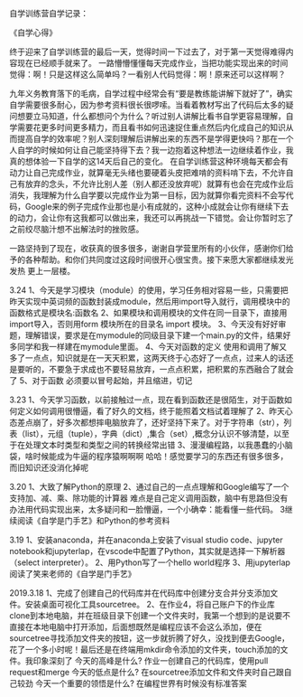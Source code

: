 自学训练营自学记录：

《自学心得》

终于迎来了自学训练营的最后一天，觉得时间一下过去了，对于第一天觉得难得内容现在已经顺手就来了。
一路懵懵懂懂每天完成作业，当把功能实现出来的时间觉得：啊！只是这样这么简单吗？一看别人代码觉得：啊！原来还可以这样啊？

九年义务教育落下的毛病，自学过程中经常会有“要是教练能讲解下就好了”，确实自学需要很多耐心，因为参考资料很长很啰嗦。当看着教材写出了代码后太多的疑问想要立马知道，什么都想问个为什么？听过别人讲解比看书自学更容易理解，自学需要花更多时间更多精力，而且看书如何迅速捉住重点然后内化成自己的知识从而提高自学的效率呢？别人深刻理解后讲解出来的东西不是学得更快吗？那在一个人自学的时候如何让自己能坚持得下去？我一边抱着这种想法一边继续着作业，我真的想体验一下自学的这14天后自己的变化。
在自学训练营这种环境每天都会有动力让自己完成作业，就算毫无头绪也要硬着头皮把难啃的资料啃下去，不允许自己有放弃的念头，不允许比别人差（别人都还没放弃呢）就算有也会在完成作业后消失，我理解为什么自学要以完成作业为第一目标，因为就算你看完资料不会写代码，Google来的例子完成作业那也是小有成就的，这种小成就会让你有继续下去的动力，会让你有这我都可以做出来，我还可以再挑战一下错觉。会让你暂时忘了之前绞尽脑汁想不出解法时的挫败感。

一路坚持到了现在，收获真的很多很多，谢谢自学营里所有的小伙伴，感谢你们给予的各种帮助。和你们共同度过这段时间很开心很宝贵。接下来愿大家都继续发光发热 更上一层楼。



3.24
1、今天是学习模块（module）的使用，学习任务相对容易一些，只需要把昨天实现中英词频的函数封装成module，然后用import导入就行，调用模块中的函数格式是模块名:函数名
2、如果模块和调用模块的文件在同一目录下，直接用import导入，否则用form 模块所在的目录名 import 模块。
3、今天没有好好审题，理解错误，要求是在mymodule的同级目录下建一个main.py的文件，结果好多同学和我一样建在mymodule里面。
4、今天对函数的定义 使用和调用了解又多了一点点，知识就是在一天天积累，这两天终于心态好了一点点，过来人的话还是要听的，不要急于求成也不要轻易放弃，一点点积累，把积累的东西融合了就会了
5、对于函数 必须要以冒号起始，并且缩进，切记

3.23
1、今天学习函数，以前接触过一点，现在看到函数还是很陌生，对于函数如何定义如何调用很懵逼，看了好久的文档，终于能照着文档试着理解了
2、昨天心态差点崩了，好多次都想摔电脑放弃了，还好坚持下来了。对于字符串（str），列表（list），元组（tuple），字典（dict）,集合（set）,概念分认识不够清楚，以至于在处理文本时类型和类型之间的转换经常出错
3、漫漫编程路，以我愚蠢的小脑袋，啥时候能成为牛逼的程序猿啊啊啊 哈哈！感觉要学习的东西还有很多很多，而旧知识还没消化掉呢

3.20
1、大致了解Python的原理
2、通过自己的一点点理解和Google编写了一个支持加、减、乘、除功能的计算器
难点是自己定义调用函数，脑中有思路但没有办法用代码实现出来，太多疑问和一脸懵逼，一个小确幸：能看懂一些代码。
3继续阅读《自学是门手艺》和Python的参考资料


3.19
1、安装anaconda，并在anaconda上安装了visual studio code、jupyter notebook和jupyterlap，在vscode中配置了Python，其实就是选择一下解析器（select interpreter）。
2、用Python写了一个hello world程序
3、用jupyterlap阅读了笑来老师的《自学是门手艺》


2019.3.18
1、完成了创建自己的代码库并在代码库中创建分支合并分支添加文件。安装桌面可视化工具sourcetree。
2、在作业4，将自己账户下的作业库clone到本地电脑，并在班级目录下创建一个文件夹时，我第一个想到的是说要不直接在本地电脑中打开添加，后面想既然是编程应该不会这么添加，便在sourcetree寻找添加文件夹的按钮，这一步就折腾了好久，没找到便去Google，花了一个多小时呢！最后还是在终端用mkdir命令添加的文件夹，touch添加的文件。我印象深刻了
今天的高峰是什么?
作业一创建自己的代码库，使用pull request和merge
今天的低点是什么?
在sourcetree添加文件和文件夹时自己跟自己较劲
今天一个重要的领悟是什么?
在编程世界有时候没有标准答案
